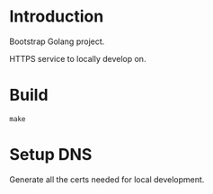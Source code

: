 # Introduction

Bootstrap Golang project.

HTTPS service to locally develop on.

# Build

```
make
```

# Setup DNS

Generate all the certs needed for local development.

